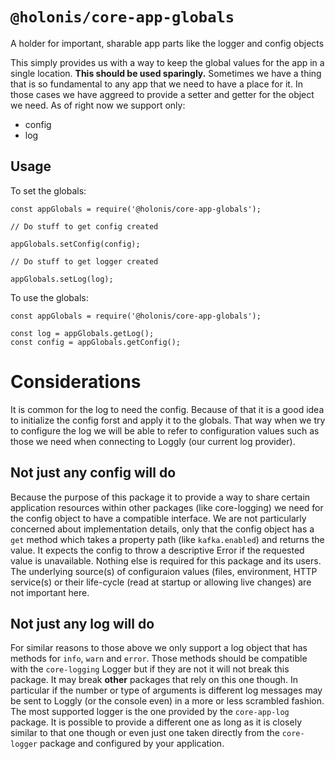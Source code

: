 # `@holonis/core-app-globals`

A holder for important, sharable app parts like the logger and config objects

This simply provides us with a way to keep the global values for the app in a
single location.  **This should be used sparingly.**  Sometimes we have a thing that is so fundamental to any app that we need to have a place for it.  In those cases we have aggreed to provide a setter and getter for the object we need.  As
of right now we support only:

- config
- log
  
## Usage

To set the globals:

```
const appGlobals = require('@holonis/core-app-globals');

// Do stuff to get config created

appGlobals.setConfig(config);

// Do stuff to get logger created

appGlobals.setLog(log);
```

To use the globals:

```
const appGlobals = require('@holonis/core-app-globals');

const log = appGlobals.getLog();
const config = appGlobals.getConfig();
```

# Considerations

It is common for the log to need the config.  Because of that it is a good idea
to initialize the config forst and apply it to the globals.  That way when we
try to configure the log we will be able to refer to configuration values such
as those we need when connecting to Loggly (our current log provider).

## Not just any config will do

Because the purpose of this package it to provide a way to share certain application resources within other packages (like core-logging) we need for the config object to have a compatible interface.  We are not particularly concerned about implementation details, only that the config object has a `get` method which takes a property path (like `kafka.enabled`) and returns the value.  It expects the config to throw a descriptive Error if the requested value is unavailable.  Nothing else is required for this package and its users.  The underlying source(s) of configuraion values (files, environment, HTTP service(s) or their life-cycle (read at startup or allowing live changes) are not important here.

## Not just any log will do

For similar reasons to those above we only support a log object that has methods for `info`, `warn` and `error`.  Those methods should be compatible with the `core-logging` Logger but if they are not it will not break this package.  It may break **other** packages that rely on this one though.  In particular if the number or type of arguments is different log messages may be sent to Loggly (or the console even) in a more or less scrambled fashion.  The most supported logger is the one provided by the `core-app-log` package.  It is possible to provide a different one as long as it is closely similar to that one though or even just one taken directly from the `core-logger` package and configured by your application.
